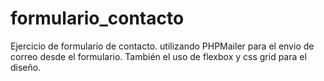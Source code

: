 # formulario_contacto

Ejercicio de formulario de contacto.
utilizando PHPMailer para el envio de correo desde el formulario.
También el uso de flexbox y css grid para el diseño.
